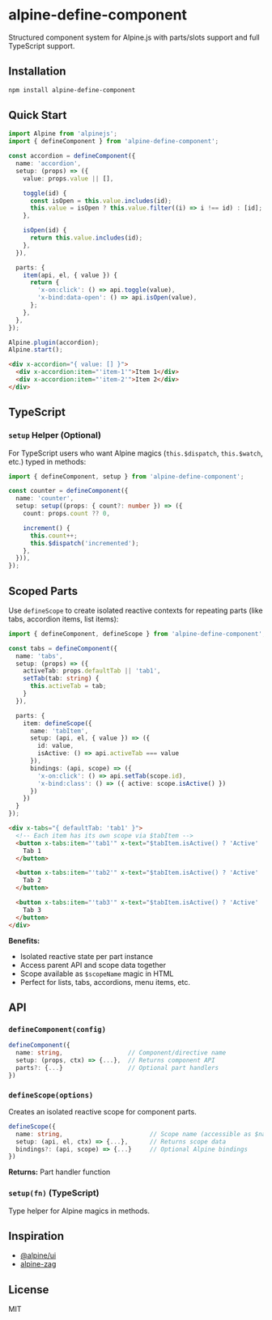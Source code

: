 # alpine-define-component

Structured component system for Alpine.js with parts/slots support and full TypeScript support.

## Installation

```bash
npm install alpine-define-component
```

## Quick Start

```typescript
import Alpine from 'alpinejs';
import { defineComponent } from 'alpine-define-component';

const accordion = defineComponent({
  name: 'accordion',
  setup: (props) => ({
    value: props.value || [],

    toggle(id) {
      const isOpen = this.value.includes(id);
      this.value = isOpen ? this.value.filter((i) => i !== id) : [id];
    },

    isOpen(id) {
      return this.value.includes(id);
    },
  }),

  parts: {
    item(api, el, { value }) {
      return {
        'x-on:click': () => api.toggle(value),
        'x-bind:data-open': () => api.isOpen(value),
      };
    },
  },
});

Alpine.plugin(accordion);
Alpine.start();
```

```html
<div x-accordion="{ value: [] }">
  <div x-accordion:item="'item-1'">Item 1</div>
  <div x-accordion:item="'item-2'">Item 2</div>
</div>
```

## TypeScript

### `setup` Helper (Optional)

For TypeScript users who want Alpine magics (`this.$dispatch`, `this.$watch`, etc.) typed in methods:

```typescript
import { defineComponent, setup } from 'alpine-define-component';

const counter = defineComponent({
  name: 'counter',
  setup: setup((props: { count?: number }) => ({
    count: props.count ?? 0,

    increment() {
      this.count++;
      this.$dispatch('incremented');
    },
  })),
});
```

## Scoped Parts

Use `defineScope` to create isolated reactive contexts for repeating parts (like tabs, accordion items, list items):

```typescript
import { defineComponent, defineScope } from 'alpine-define-component';

const tabs = defineComponent({
  name: 'tabs',
  setup: (props) => ({
    activeTab: props.defaultTab || 'tab1',
    setTab(tab: string) {
      this.activeTab = tab;
    }
  }),

  parts: {
    item: defineScope({
      name: 'tabItem',
      setup: (api, el, { value }) => ({
        id: value,
        isActive: () => api.activeTab === value
      }),
      bindings: (api, scope) => ({
        'x-on:click': () => api.setTab(scope.id),
        'x-bind:class': () => ({ active: scope.isActive() })
      })
    })
  }
});
```

```html
<div x-tabs="{ defaultTab: 'tab1' }">
  <!-- Each item has its own scope via $tabItem -->
  <button x-tabs:item="'tab1'" x-text="$tabItem.isActive() ? 'Active' : 'Tab 1'">
    Tab 1
  </button>

  <button x-tabs:item="'tab2'" x-text="$tabItem.isActive() ? 'Active' : 'Tab 2'">
    Tab 2
  </button>

  <button x-tabs:item="'tab3'" x-text="$tabItem.isActive() ? 'Active' : 'Tab 3'">
    Tab 3
  </button>
</div>
```

**Benefits:**
- Isolated reactive state per part instance
- Access parent API and scope data together
- Scope available as `$scopeName` magic in HTML
- Perfect for lists, tabs, accordions, menu items, etc.

## API

### `defineComponent(config)`

```typescript
defineComponent({
  name: string,                  // Component/directive name
  setup: (props, ctx) => {...},  // Returns component API
  parts?: {...}                  // Optional part handlers
})
```

### `defineScope(options)`

Creates an isolated reactive scope for component parts.

```typescript
defineScope({
  name: string,                        // Scope name (accessible as $name)
  setup: (api, el, ctx) => {...},      // Returns scope data
  bindings?: (api, scope) => {...}     // Optional Alpine bindings
})
```

**Returns:** Part handler function

### `setup(fn)` (TypeScript)

Type helper for Alpine magics in methods.

## Inspiration

- [@alpine/ui](https://alpinejs.dev/components#headless)
- [alpine-zag](https://github.com/TunkShif/alpine-zag)

## License

MIT
